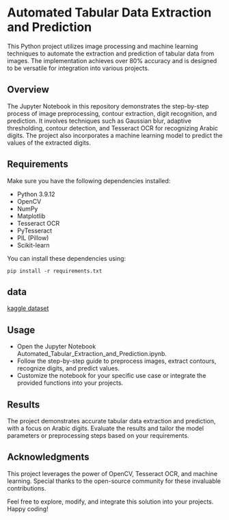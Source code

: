 # Automated Tabular Data Extraction and Prediction

This Python project utilizes image processing and machine learning techniques to automate the extraction and prediction of tabular data from images. The implementation achieves over 80% accuracy and is designed to be versatile for integration into various projects.

## Overview

The Jupyter Notebook in this repository demonstrates the step-by-step process of image preprocessing, contour extraction, digit recognition, and prediction. It involves techniques such as Gaussian blur, adaptive thresholding, contour detection, and Tesseract OCR for recognizing Arabic digits. The project also incorporates a machine learning model to predict the values of the extracted digits.

## Requirements

Make sure you have the following dependencies installed:

- Python 3.9.12
- OpenCV
- NumPy
- Matplotlib
- Tesseract OCR
- PyTesseract
- PIL (Pillow)
- Scikit-learn

You can install these dependencies using:

```
pip install -r requirements.txt
```

## data
[kaggle dataset](https://www.kaggle.com/datasets/mloey1/ahdd1)


## Usage

- Open the Jupyter Notebook Automated_Tabular_Extraction_and_Prediction.ipynb.
- Follow the step-by-step guide to preprocess images, extract contours, recognize digits, and predict values.
- Customize the notebook for your specific use case or integrate the provided functions into your projects.

## Results

The project demonstrates accurate tabular data extraction and prediction, with a focus on Arabic digits. Evaluate the results and tailor the model parameters or preprocessing steps based on your requirements.

## Acknowledgments

This project leverages the power of OpenCV, Tesseract OCR, and machine learning. Special thanks to the open-source community for these invaluable contributions.

Feel free to explore, modify, and integrate this solution into your projects. Happy coding!

